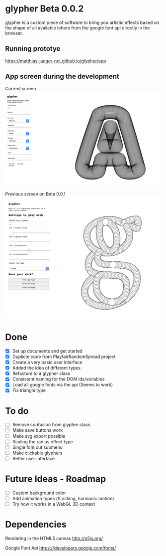 # glypher Beta 0.0.2

glypher is a custom piece of software to bring you
artistic effects based on the shape of all available
letters from the google font api directly in the browser.

## Running prototye
https://matthias-jaeger-net.github.io/glypher/app


## App screen during the development
Current screen
![glypher app](app/assets/img/screen-2.png)

Previous screen on Beta 0.0.1
![glypher app](app/assets/img/screen.png)


# Done
- [x] Set up documents and get started
- [x] Duplicte code from PlayfairRandomSpread project
- [x] Create a very basic user interface
- [x] Added the idea of different types
- [x] Refacture to a glypher class
- [x] Consistent naming for the DOM ids/variables
- [x] Load all google fonts via the api (Seems to work)
- [x] Fix triangle type

# To do
- [ ] Remove confusion from glypher class
- [ ] Make save buttons work
- [ ] Make svg export possible
- [ ] Scaling the radius effect type
- [ ] Single font cut submenu
- [ ] Make clickable glyphers
- [ ] Better user interface

# Future Ideas - Roadmap
- [ ] Custom background color
- [ ] Add animation types (fLocking, harmonic motion)
- [ ] Try how it works in a WebGL 3D context

# Dependencies

Rendering in the HTML5 canvas
http://p5js.org/

Google Font Api
https://developers.google.com/fonts/
